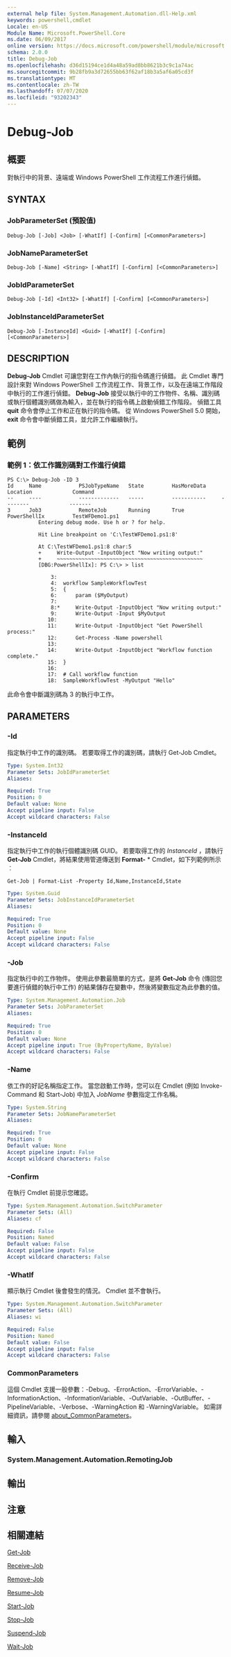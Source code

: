 ```yaml
---
external help file: System.Management.Automation.dll-Help.xml
keywords: powershell,cmdlet
Locale: en-US
Module Name: Microsoft.PowerShell.Core
ms.date: 06/09/2017
online version: https://docs.microsoft.com/powershell/module/microsoft.powershell.core/debug-job?view=powershell-5.1&WT.mc_id=ps-gethelp
schema: 2.0.0
title: Debug-Job
ms.openlocfilehash: d36d15194ce1d4a48a59ad8bb8621b3c9c1a74ac
ms.sourcegitcommit: 9b28fb9a3d72655bb63f62af18b3a5af6a05cd3f
ms.translationtype: MT
ms.contentlocale: zh-TW
ms.lasthandoff: 07/07/2020
ms.locfileid: "93202343"
---
```

# Debug-Job

## 概要
對執行中的背景、遠端或 Windows PowerShell 工作流程工作進行偵錯。

## SYNTAX

### JobParameterSet (預設值)

```
Debug-Job [-Job] <Job> [-WhatIf] [-Confirm] [<CommonParameters>]
```

### JobNameParameterSet

```
Debug-Job [-Name] <String> [-WhatIf] [-Confirm] [<CommonParameters>]
```

### JobIdParameterSet

```
Debug-Job [-Id] <Int32> [-WhatIf] [-Confirm] [<CommonParameters>]
```

### JobInstanceIdParameterSet

```
Debug-Job [-InstanceId] <Guid> [-WhatIf] [-Confirm] [<CommonParameters>]
```

## DESCRIPTION
**Debug-Job** Cmdlet 可讓您對在工作內執行的指令碼進行偵錯。
此 Cmdlet 專門設計來對 Windows PowerShell 工作流程工作、背景工作，以及在遠端工作階段中執行的工作進行偵錯。
**Debug-Job** 接受以執行中的工作物件、名稱、識別碼或執行個體識別碼做為輸入，並在執行的指令碼上啟動偵錯工作階段。
偵錯工具 **quit** 命令會停止工作和正在執行的指令碼。
從 Windows PowerShell 5.0 開始， **exit** 命令會中斷偵錯工具，並允許工作繼續執行。

## 範例

### 範例 1：依工作識別碼對工作進行偵錯

```
PS C:\> Debug-Job -ID 3
Id     Name            PSJobTypeName   State         HasMoreData     Location             Command
--     ----            -------------   -----         -----------     --------             -------
3      Job3            RemoteJob       Running       True            PowerShellIx         TestWFDemo1.ps1
          Entering debug mode. Use h or ? for help.

          Hit Line breakpoint on 'C:\TestWFDemo1.ps1:8'

          At C:\TestWFDemo1.ps1:8 char:5
          +     Write-Output -InputObject "Now writing output:"
          +     ~~~~~~~~~~~~~~~~~~~~~~~~~~~~~~~~~~~~~~~~~~~~~~~
          [DBG:PowerShellIx]: PS C:\> > list

              3:
              4:  workflow SampleWorkflowTest
              5:  {
              6:      param ($MyOutput)
              7:
              8:*     Write-Output -InputObject "Now writing output:"
              9:      Write-Output -Input $MyOutput
             10:
             11:      Write-Output -InputObject "Get PowerShell process:"
             12:      Get-Process -Name powershell
             13:
             14:      Write-Output -InputObject "Workflow function complete."
             15:  }
             16:
             17:  # Call workflow function
             18:  SampleWorkflowTest -MyOutput "Hello"
```

此命令會中斷識別碼為 3 的執行中工作。

## PARAMETERS

### -Id
指定執行中工作的識別碼。
若要取得工作的識別碼，請執行 Get-Job Cmdlet。

```yaml
Type: System.Int32
Parameter Sets: JobIdParameterSet
Aliases:

Required: True
Position: 0
Default value: None
Accept pipeline input: False
Accept wildcard characters: False
```

### -InstanceId
指定執行中工作的執行個體識別碼 GUID。
若要取得工作的 *InstanceId* ，請執行 **Get-Job** Cmdlet，將結果使用管道傳送到 **Format-** * Cmdlet，如下列範例所示︰

`Get-Job | Format-List -Property Id,Name,InstanceId,State`

```yaml
Type: System.Guid
Parameter Sets: JobInstanceIdParameterSet
Aliases:

Required: True
Position: 0
Default value: None
Accept pipeline input: False
Accept wildcard characters: False
```

### -Job
指定執行中的工作物件。
使用此參數最簡單的方式，是將 **Get-Job** 命令 (傳回您要進行偵錯的執行中工作) 的結果儲存在變數中，然後將變數指定為此參數的值。

```yaml
Type: System.Management.Automation.Job
Parameter Sets: JobParameterSet
Aliases:

Required: True
Position: 0
Default value: None
Accept pipeline input: True (ByPropertyName, ByValue)
Accept wildcard characters: False
```

### -Name
依工作的好記名稱指定工作。
當您啟動工作時，您可以在 Cmdlet (例如 Invoke-Command 和 Start-Job) 中加入 *JobName* 參數指定工作名稱。

```yaml
Type: System.String
Parameter Sets: JobNameParameterSet
Aliases:

Required: True
Position: 0
Default value: None
Accept pipeline input: False
Accept wildcard characters: False
```

### -Confirm
在執行 Cmdlet 前提示您確認。

```yaml
Type: System.Management.Automation.SwitchParameter
Parameter Sets: (All)
Aliases: cf

Required: False
Position: Named
Default value: False
Accept pipeline input: False
Accept wildcard characters: False
```

### -WhatIf
顯示執行 Cmdlet 後會發生的情況。
Cmdlet 並不會執行。

```yaml
Type: System.Management.Automation.SwitchParameter
Parameter Sets: (All)
Aliases: wi

Required: False
Position: Named
Default value: False
Accept pipeline input: False
Accept wildcard characters: False
```

### CommonParameters
這個 Cmdlet 支援一般參數：-Debug、-ErrorAction、-ErrorVariable、-InformationAction、-InformationVariable、-OutVariable、-OutBuffer、-PipelineVariable、-Verbose、-WarningAction 和 -WarningVariable。 如需詳細資訊，請參閱 [about_CommonParameters](https://go.microsoft.com/fwlink/?LinkID=113216)。

## 輸入

### System.Management.Automation.RemotingJob

## 輸出

## 注意

## 相關連結

[Get-Job](Get-Job.md)

[Receive-Job](Receive-Job.md)

[Remove-Job](Remove-Job.md)

[Resume-Job](Resume-Job.md)

[Start-Job](Start-Job.md)

[Stop-Job](Stop-Job.md)

[Suspend-Job](Suspend-Job.md)

[Wait-Job](Wait-Job.md)
